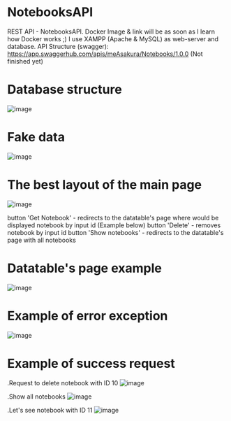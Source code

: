 # NotebooksAPI
 REST API - NotebooksAPI. Docker Image & link will be as soon as I learn how Docker works ;)
 I use XAMPP (Apache & MySQL) as web-server and database.
 API Structure (swagger): https://app.swaggerhub.com/apis/meAsakura/Notebooks/1.0.0 (Not finished yet)
 
# Database structure
 ![image](https://user-images.githubusercontent.com/36971976/198272498-a9c2cc11-f468-4378-8f52-599a4568d180.png)

# Fake data
![image](https://user-images.githubusercontent.com/36971976/198272636-8f63b194-20c1-4556-9765-9b2cf9b4699b.png)


# The best layout of the main page
![image](https://user-images.githubusercontent.com/36971976/198281799-14e12fd2-e7c8-4df7-a6e3-0dde1e40809b.png)

button 'Get Notebook' - redirects to the datatable's page where would be displayed notebook by input id (Example below)
button 'Delete' - removes notebook by input id
button 'Show notebooks' - redirects to the datatable's page with all notebooks

# Datatable's page example
![image](https://user-images.githubusercontent.com/36971976/198282320-ef7e5767-01c2-4b15-ba86-e6fb319163a0.png)

# Example of error exception
![image](https://user-images.githubusercontent.com/36971976/199007279-b2081b57-ae5c-451f-a1e2-42e27bdc047b.png)

# Example of success request
 .Request to delete notebook with ID 10
![image](https://user-images.githubusercontent.com/36971976/199007471-a73f8879-a032-482e-a631-2ce69857bf53.png)

 .Show all notebooks
![image](https://user-images.githubusercontent.com/36971976/199007487-a718c1fd-f956-406b-91b6-7afbf54c2a35.png)

 .Let's see notebook with ID 11
![image](https://user-images.githubusercontent.com/36971976/199007667-b492f95b-f4ee-4267-9ace-5af4c5a9defd.png)


